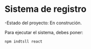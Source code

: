 <h1> Sistema de registro </h1>

-Estado del proyecto: En construción.

Para ejecutar el sistema, debes poner:


```npm indtsll react```
